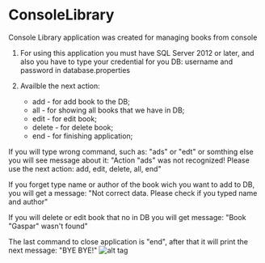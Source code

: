 # ConsoleLibrary
Console Library application was created for managing books from console
  
  1. For using this application you must have SQL Server 2012 or later, and also you have to type your credential for you DB: username and password in database.properties
  
  2. Availble the next action:
     - add - for add book to the DB;
     - all - for showing all books that we have in DB;
     - edit - for edit book;
     - delete - for delete book;
     - end - for finishing application;
 
 If you will type wrong command, such as: "ads" or "edt" or somthing else you will see message about it:
 "Action "ads" was not recognized! Please use the next action: add, edit, delete, all, end"
 
 If you forget type name or author of the book wich you want to add to DB, you will get a message:
 "Not correct data. Please check if you typed name and author"
 
 If you will delete or edit book that no in DB you will get message:
 "Book "Gaspar" wasn't found"
 
 The last command to close application is "end", after that it will print the next message: "BYE BYE!"
 ![alt tag](http://url/to/img.png)
 
